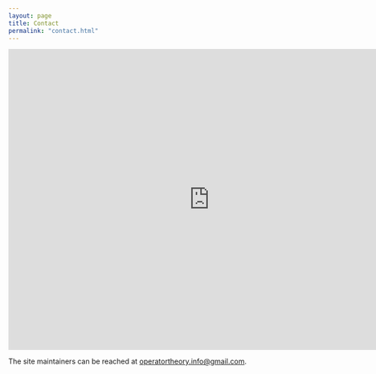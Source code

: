 ```yaml
---
layout: page
title: Contact
permalink: "contact.html"
---
```


<iframe src="https://calendar.google.com/calendar/embed?src=operatortheory.info%40gmail.com&ctz=America%2FLos_Angeles" style="border: 0" width="800" height="600" frameborder="0" scrolling="no"></iframe>

The site maintainers can be reached at <operatortheory.info@gmail.com>.